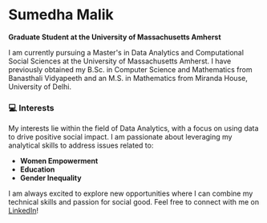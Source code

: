 # Sumedha Malik

**Graduate Student at the University of Massachusetts Amherst**

I am currently pursuing a Master's in Data Analytics and Computational Social Sciences at the University of Massachusetts Amherst. I have previously obtained my B.Sc. in Computer Science and Mathematics from Banasthali Vidyapeeth and an M.S. in Mathematics from Miranda House, University of Delhi.

### 💻 Interests
My interests lie within the field of Data Analytics, with a focus on using data to drive positive social impact. I am passionate about leveraging my analytical skills to address issues related to:
- **Women Empowerment**
- **Education**
- **Gender Inequality**

I am always excited to explore new opportunities where I can combine my technical skills and passion for social good. Feel free to connect with me on [LinkedIn](https://www.linkedin.com/)!

